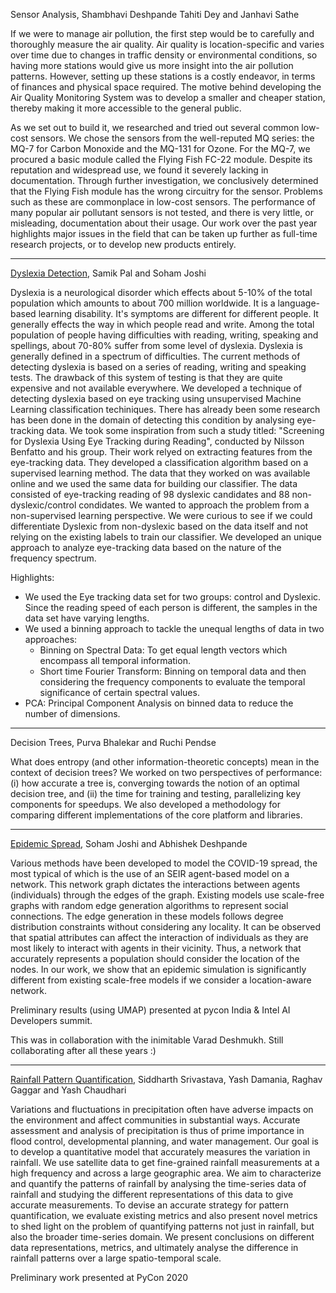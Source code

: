 Sensor Analysis, Shambhavi Deshpande Tahiti Dey and Janhavi Sathe

If we were to manage air pollution, the first step would be to carefully and thoroughly measure the air quality. Air quality is location-specific and varies over time due to changes in traffic density or environmental conditions, so having more stations would give us more insight into the air pollution patterns. However, setting up these stations is a costly endeavor, in terms of finances and physical space required. The motive behind developing the Air Quality Monitoring System was to develop a smaller and cheaper station, thereby making it more accessible to the general public.

As we set out to build it, we researched and tried out several common low-cost sensors. We chose the sensors from the well-reputed MQ series: the MQ-7 for Carbon Monoxide and the MQ-131 for Ozone. For the MQ-7, we procured a basic module called the Flying Fish FC-22 module. Despite its reputation and widespread use, we found it severely lacking in documentation. Through further investigation, we conclusively determined that the Flying Fish module has the wrong circuitry for the sensor. Problems such as these are commonplace in low-cost sensors. The performance of many popular air pollutant sensors is not tested, and there is very little, or misleading, documentation about their usage. Our work over the past year highlights major issues in the field that can be taken up further as full-time research projects, or to develop new products entirely.

---

[Dyslexia Detection](https://github.com/algoasylum/Dyslexia_detection), Samik Pal and Soham Joshi 

Dyslexia is a neurological disorder which effects about 5-10% of the total population which amounts to about 700 million worldwide. It is a language-based learning disability. It's symptoms are different for different people. It generally effects the way in which people read and write. Among the total population of people having difficulties with reading, writing, speaking and spellings, about 70-80% suffer from some level of dyslexia. Dyslexia is generally defined in a spectrum of difficulties. The current methods of detecting dyslexia is based on a series of reading, writing and speaking tests. The drawback of this system of testing is that they are quite expensive and not available everywhere. We developed a technique of detecting dyslexia based on eye tracking using unsupervised Machine Learning classification techiniques. There has already been some research has been done in the domain of detecting this condition by analysing eye-tracking data. We took some inspiration from such a study titled: "Screening for Dyslexia Using Eye Tracking during Reading", conducted by Nilsson Benfatto and his group. Their work relyed on extracting features from the eye-tracking data. They developed a classification algorithm based on a supervised learning method. The data that they worked on was available online and we used the same data for building our classifier. The data consisted of eye-tracking reading of 98 dyslexic candidates and 88 non-dyslexic/control condidates. We wanted to approach the problem from a non-supervised learning perspective. We were curious to see if we could differentiate Dyslexic from non-dyslexic based on the data itself and not relying on the existing labels to train our classifier. We developed an unique approach to analyze eye-tracking data based on the nature of the frequency spectrum.

Highlights:

- We used the Eye tracking data set for two groups: control and Dyslexic. Since the reading speed of each person is different, the samples in the data set have varying lengths.
- We used a binning approach to tackle the unequal lengths of data in two approaches:
    - Binning on Spectral Data: To get equal length vectors which encompass all temporal information.
    - Short time Fourier Transform: Binning on temporal data and then considering the frequency components to evaluate the temporal significance of certain spectral values.
- PCA: Principal Component Analysis on binned data to reduce the number of dimensions.

--- 

Decision Trees, Purva Bhalekar and Ruchi Pendse

What does entropy (and other information-theoretic concepts) mean in the context of decision trees? We worked on two perspectives of performance: (i) how accurate a tree is, converging towards the notion of an optimal decision tree, and (ii) the time for training and testing, parallelizing key components for speedups. We also developed a methodology for comparing different implementations of the core platform and libraries.

---

[Epidemic Spread](https://github.com/algoasylum/TDA-UMAP), Soham Joshi and Abhishek Deshpande 

Various methods have been developed to model the COVID-19 spread, the most typical of which is the use of an SEIR agent-based model on a network. This network graph dictates the interactions between agents (individuals) through the edges of the graph. Existing models use scale-free graphs with random edge generation algorithms to represent social connections. The edge generation in these models follows degree distribution constraints without considering any locality. It can be observed that spatial attributes can affect the interaction of individuals as they are most likely to interact with agents in their vicinity. Thus, a network that accurately represents a population should consider the location of the nodes. In our work, we show that an epidemic simulation is significantly different from existing scale-free models if we consider a location-aware network.

Preliminary results (using UMAP) presented at pycon India & Intel AI Developers summit. 

This was in collaboration with the inimitable Varad Deshmukh. Still collaborating after all these years :)

---

[Rainfall Pattern Quantification](https://github.com/algoasylum/SatelliteImageAnalysis), Siddharth Srivastava, Yash Damania, Raghav Gaggar and Yash Chaudhari

Variations and fluctuations in precipitation often have adverse impacts on the environment and affect communities in substantial ways. Accurate assessment and analysis of precipitation is thus of prime importance in flood control, developmental planning, and water management. Our goal is to develop a quantitative model that accurately measures the variation in rainfall. We use satellite data to get fine-grained rainfall measurements at a high frequency and across a large geographic area. We aim to characterize and quantify the patterns of rainfall by analysing the time-series data of rainfall and studying the different representations of this data to give accurate measurements. To devise an accurate strategy for pattern quantification, we evaluate existing metrics and also present novel metrics to shed light on the problem of quantifying patterns not just in rainfall, but also the broader time-series domain. We present conclusions on different data representations, metrics, and ultimately analyse the difference in rainfall patterns over a large spatio-temporal scale.

Preliminary work presented at PyCon 2020
